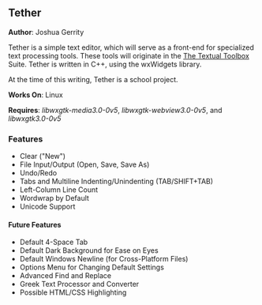 ## Tether
**Author**: Joshua Gerrity

Tether is a simple text editor, which will serve as a front-end for specialized text processing tools. These tools will originate in the [The Textual Toolbox](https://github.com/DynAggelos/The-Textual-Toolbox) Suite. Tether is written in C++, using the wxWidgets library.

At the time of this writing, Tether is a school project.

**Works On**: Linux

**Requires**: *libwxgtk-media3.0-0v5*, *libwxgtk-webview3.0-0v5*, and *libwxgtk3.0-0v5*

### Features
* Clear ("New")
* File Input/Output (Open, Save, Save As)
* Undo/Redo
* Tabs and Multiline Indenting/Unindenting (TAB/SHIFT+TAB)
* Left-Column Line Count
* Wordwrap by Default
* Unicode Support

#### Future Features
* Default 4-Space Tab
* Default Dark Background for Ease on Eyes
* Default Windows Newline (for Cross-Platform Files)
* Options Menu for Changing Default Settings
* Advanced Find and Replace
* Greek Text Processor and Converter
* Possible HTML/CSS Highlighting